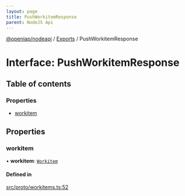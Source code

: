 ```yaml
---
layout: page
title: PushWorkitemResponse
parent: NodeJS Api
---
```

[@openiap/nodeapi](../README.html#) / [Exports](../modules.html#) / PushWorkitemResponse

# Interface: PushWorkitemResponse

## Table of contents

### Properties

- [workitem](PushWorkitemResponse.html##workitem)

## Properties

### workitem

• **workitem**: [`Workitem`](../modules.html##workitem)

#### Defined in

[src/proto/workitems.ts:52](https://github.com/openiap/nodeapi/blob/a6b5438/src/proto/workitems.ts#L52)
